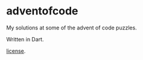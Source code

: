 # adventofcode

My solutions at some of the advent of code puzzles.

Written in Dart.

[license](https://github.com/dart-lang/stagehand/blob/master/LICENSE).
